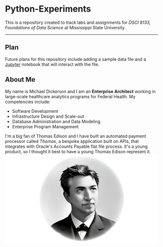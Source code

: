 # Python-Experiments
This is a repository created to track labs and assignments for *DSCI 8133, Foundations of Data Science* at Mississippi State University.

---

## Plan
Future plans for this repository include adding a sample data file and a [Jupyter](https://jupyter.org/) notebook that will interact with the file.
## About Me
My name is Michael Dickerson and I am an **Enterprise Architect** working in large-scale healthcare analytics programs for Federal Health.
My competencies include:
- Software Development
- Infrastructure Design and Scale-out
- Database Administration and Data Modeling
- Enterprise Program Management

I'm a big fan of Thomas Edison and I have built an automated payment processor called *Thomas*, a bespoke application built on APIs, that integrates with Oracle's Accounts Payable flat file process. It's a young product, so I thought it best to have a young Thomas Edison represent it.
![A Young Thomas Edison is the face of my product called Thomas](Fotor_AI.png "Thomas")
